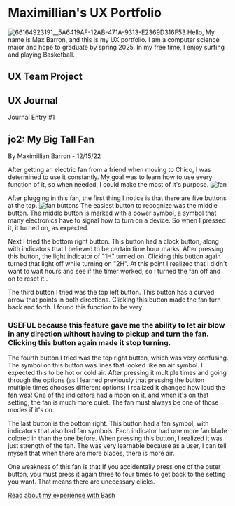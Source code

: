 # Maximillian's UX Portfolio
![66164923191__5A6419AF-12AB-471A-9313-E2369D316F53](https://user-images.githubusercontent.com/111926032/186326498-329e7afd-65c0-4e31-ba61-4c0d2d37640a.jpg)
Hello, My name is Max Barron, and this is my UX portfolio. I am a computer science major and hope to graduate by spring 2025. In my free time, I enjoy surfing and playing Basketball.

## UX Team Project


## UX Journal

Journal Entry #1


## jo2: My Big Tall Fan
By Maximillian Barron - 12/15/22

After getting an electric fan from a friend when moving to Chico, I was determined to use it constantly. My goal was to learn how to use every function of it, so when needed, I could make the most of it's purpose. 
![fan](https://user-images.githubusercontent.com/111926032/207939374-2cc65e7e-b538-4e11-b786-5d4303ef7534.jpg)

After plugging in this fan, the first thing I notice is that there are five buttons at the top.
![fan buttons](https://user-images.githubusercontent.com/111926032/207939909-cbefa0d3-6409-44ef-b932-85c05cd24f5d.jpg)
The easiest button to recognize was the middle button. The middle button is marked with a power symbol, a symbol that many electronics have to signal how to turn on a device. So when I pressed it, it turned on, as expected.

Next I tried the bottom right button. This button had a clock button, along with indicators that I believed to be certain time hour marks.
After pressing this button, the light indicator of "1H" turned on. Clicking this button again turned that light off while turning on "2H". At this point I realized that I didn't want to wait hours and see if the timer worked, so I turned the fan off and on to reset it..

The third button I tried was the top left button. This button has a curved arrow that points in both directions. Clicking this button made the fan turn back and forth. I found this function to be very 
### USEFUL because this feature gave me the ability to let air blow in any direction without having to pickup and turn the fan. Clicking this button again made it stop turning.

The fourth button I tried was the top right button, which was very confusing. The symbol on this button was lines that looked like an air symbol. I expected this to be hot or cold air. After pressing it multiple times and going through the options (as I learned previously that pressing the button multiple times chooses different options) I realized it changed how loud the fan was! One of the indicators had a moon on it, and when it's on that setting, the fan is much more quiet. The fan must always be one of those modes if it's on.

The last button is the bottom right. This button had a fan symbol, with indicators that also had fan symbols. Each indicator had one more fan blade colored in than the one before. When pressing this button, I realized it was just strength of the fan. The was very learnable because as a user, I can tell myself that when there are more blades, there is more air.

One weakness of this fan is that If you accidentally press one of the outer button, you must press it again three to four times to get back to the setting you want. That means there are unecessary clicks.


[Read about my experience with Bash](j01/)
